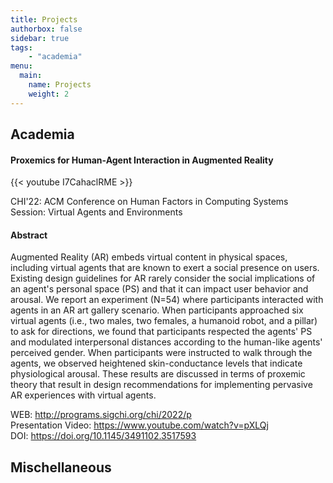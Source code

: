 ```yaml
---
title: Projects
authorbox: false
sidebar: true
tags:
    - "academia"
menu:
  main:
    name: Projects
    weight: 2
---
```


## Academia

#### Proxemics for Human-Agent Interaction in Augmented Reality

{{< youtube I7CahaclRME >}}

CHI'22: ACM Conference on Human Factors in Computing Systems
Session: Virtual Agents and Environments

#### Abstract

Augmented Reality (AR) embeds virtual content in physical spaces, including virtual agents that are known to exert a social presence on users. Existing design guidelines for AR rarely consider the social implications of an agent's personal space (PS) and that it can impact user behavior and arousal. We report an experiment (N=54) where participants interacted with agents in an AR art gallery scenario. When participants approached six virtual agents (i.e., two males, two females, a humanoid robot, and a pillar) to ask for directions, we found that participants respected the agents' PS and modulated interpersonal distances according to the human-like agents' perceived gender. When participants were instructed to walk through the agents, we observed heightened skin-conductance levels that indicate physiological arousal. These results are discussed in terms of proxemic theory that result in design recommendations for implementing pervasive AR experiences with virtual agents.

WEB: http://programs.sigchi.org/chi/2022/p \
Presentation Video: https://www.youtube.com/watch?v=pXLQj \
DOI: https://doi.org/10.1145/3491102.3517593


## Mischellaneous